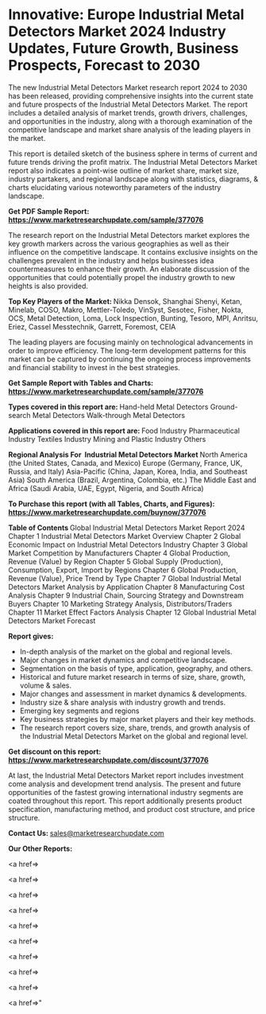 # Innovative: Europe Industrial Metal Detectors Market 2024 Industry Updates, Future Growth, Business Prospects, Forecast to 2030

The new Industrial Metal Detectors Market research report 2024 to 2030 has been released, providing comprehensive insights into the current state and future prospects of the Industrial Metal Detectors Market. The report includes a detailed analysis of market trends, growth drivers, challenges, and opportunities in the industry, along with a thorough examination of the competitive landscape and market share analysis of the leading players in the market.

This report is detailed sketch of the business sphere in terms of current and future trends driving the profit matrix. The Industrial Metal Detectors Market report also indicates a point-wise outline of market share, market size, industry partakers, and regional landscape along with statistics, diagrams, &amp; charts elucidating various noteworthy parameters of the industry landscape.

<strong><b>Get PDF Sample Report: <a href=https://www.marketresearchupdate.com/sample/377076>https://www.marketresearchupdate.com/sample/377076</a></b></strong>

The research report on the Industrial Metal Detectors market explores the key growth markers across the various geographies as well as their influence on the competitive landscape. It contains exclusive insights on the challenges prevalent in the industry and helps businesses idea countermeasures to enhance their growth. An elaborate discussion of the opportunities that could potentially propel the industry growth to new heights is also provided.

<strong><b>Top Key Players of the Market:
</b></strong>Nikka Densok, Shanghai Shenyi, Ketan, Minelab, COSO, Makro, Mettler-Toledo, VinSyst, Sesotec, Fisher, Nokta, OCS, Metal Detection, Loma, Lock Inspection, Bunting, Tesoro, MPI, Anritsu, Eriez, Cassel Messtechnik, Garrett, Foremost, CEIA<strong><b>
</b></strong>

The leading players are focusing mainly on technological advancements in order to improve efficiency. The long-term development patterns for this market can be captured by continuing the ongoing process improvements and financial stability to invest in the best strategies.

<strong><b>Get Sample Report with Tables and Charts: <a href=https://www.marketresearchupdate.com/sample/377076>https://www.marketresearchupdate.com/sample/377076</a></b></strong>

<strong><b>Types covered in this report are:
</b></strong>Hand-held Metal Detectors
Ground-search Metal Detectors
Walk-through Metal Detectors<strong><b>
</b></strong>

<strong><b>Applications covered in this report are:
</b></strong>Food Industry
Pharmaceutical Industry
Textiles Industry
Mining and Plastic Industry
Others<strong><b>
</b></strong>

<strong><b>Regional Analysis For  Industrial Metal Detectors Market</b></strong><strong><b>
</b></strong>North America (the United States, Canada, and Mexico)
Europe (Germany, France, UK, Russia, and Italy)
Asia-Pacific (China, Japan, Korea, India, and Southeast Asia)
South America (Brazil, Argentina, Colombia, etc.)
The Middle East and Africa (Saudi Arabia, UAE, Egypt, Nigeria, and South Africa)

<strong><b>To Purchase this report (with all Tables, Charts, and Figures): <a href=https://www.marketresearchupdate.com/buynow/377076>https://www.marketresearchupdate.com/buynow/377076</a></b></strong>

<strong><b>Table of Contents</b></strong><strong><b>
</b></strong>Global Industrial Metal Detectors Market Report 2024
Chapter 1 Industrial Metal Detectors Market Overview
Chapter 2 Global Economic Impact on Industrial Metal Detectors Industry
Chapter 3 Global Market Competition by Manufacturers
Chapter 4 Global Production, Revenue (Value) by Region
Chapter 5 Global Supply (Production), Consumption, Export, Import by Regions
Chapter 6 Global Production, Revenue (Value), Price Trend by Type
Chapter 7 Global Industrial Metal Detectors Market Analysis by Application
Chapter 8 Manufacturing Cost Analysis
Chapter 9 Industrial Chain, Sourcing Strategy and Downstream Buyers
Chapter 10 Marketing Strategy Analysis, Distributors/Traders
Chapter 11 Market Effect Factors Analysis
Chapter 12 Global Industrial Metal Detectors Market Forecast

<strong><b>Report gives:</b></strong>

- In-depth analysis of the market on the global and regional levels.
- Major changes in market dynamics and competitive landscape.
- Segmentation on the basis of type, application, geography, and others.
- Historical and future market research in terms of size, share, growth, volume &amp; sales.
- Major changes and assessment in market dynamics &amp; developments.
- Industry size &amp; share analysis with industry growth and trends.
- Emerging key segments and regions
- Key business strategies by major market players and their key methods.
- The research report covers size, share, trends, and growth analysis of the Industrial Metal Detectors Market on the global and regional level.

<strong><b>Get discount on this report: <a href=https://www.marketresearchupdate.com/discount/377076>https://www.marketresearchupdate.com/discount/377076</a></b></strong>

At last, the Industrial Metal Detectors Market report includes investment come analysis and development trend analysis. The present and future opportunities of the fastest growing international industry segments are coated throughout this report. This report additionally presents product specification, manufacturing method, and product cost structure, and price structure.

<strong><b>Contact Us:
</b></strong>sales@marketresearchupdate.com

<strong>Our Other Reports:</strong>

<a href=></a>

<a href=></a>

<a href=></a>

<a href=></a>

<a href=></a>

<a href=></a>

<a href=></a>

<a href=></a>

<a href=></a>

<a href=></a>"
